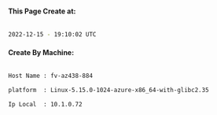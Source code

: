 
   
#### This Page Create at:

```bash

2022-12-15 - 19:10:02 UTC

```

#### Create By Machine:

```bash

Host Name : fv-az438-884

platform  : Linux-5.15.0-1024-azure-x86_64-with-glibc2.35

Ip Local  : 10.1.0.72

```

